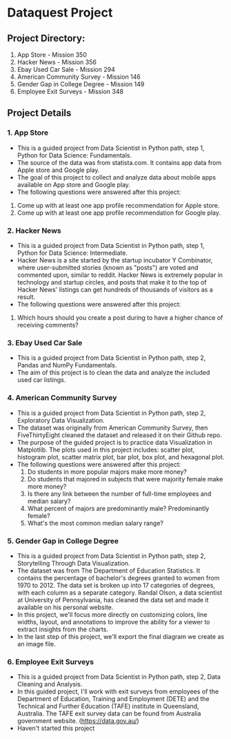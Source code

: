 # Dataquest Project

## Project Directory:
1. App Store - Mission 350
2. Hacker News - Mission 356
3. Ebay Used Car Sale - Mission 294
4. American Community Survey - Mission 146
5. Gender Gap in College Degree - Mission 149
6. Employee Exit Surveys - Mission 348

## Project Details
### 1. App Store
  - This is a guided project from Data Scientist in Python path, step 1, Python for Data Science: Fundamentals.
  - The source of the data was from statista.com. It contains app data from Apple store and Google play.
  - The goal of this project to collect and analyze data about mobile apps available on App store and Google play.
  - The following questions were answered after this project:
  1) Come up with at least one app profile recommendation for Apple store.
  2) Come up with at least one app profile recommendation for Google play.

### 2. Hacker News
  - This is a guided project from Data Scientist in Python path, step 1, Python for Data Science: Intermediate.
  - Hacker News is a site started by the startup incubator Y Combinator, where user-submitted stories (known as "posts") are voted and commented upon, similar to reddit. Hacker News is extremely popular in technology and startup circles, and posts that make it to the top of Hacker News' listings can get hundreds of thousands of visitors as a result.
  - The following questions were answered after this project:
  1) Which hours should you create a post during to have a higher chance of receiving comments?

### 3. Ebay Used Car Sale
  - This is a guided project from Data Scientist in Python path, step 2, Pandas and NumPy Fundamentals.
  - The aim of this project is to clean the data and analyze the included used car listings.

### 4. American Community Survey
  - This is a guided project from Data Scientist in Python path, step 2, Exploratory Data Visualization.
  - The dataset was originally from American Community Survey, then FiveThirtyEight cleaned the dataset and released it on their Github repo.
  - The purpose of the guided project is to practice data Visualization in Matplotlib. The plots used in this project includes: scatter plot, histogram plot, scatter matrix plot, bar plot, box plot, and hexagonal plot.
  - The following questions were answered after this project:
    1) Do students in more popular majors make more money?
    2) Do students that majored in subjects that were majority female make more money?
    3) Is there any link between the number of full-time employees and median salary?
    4) What percent of majors are predominantly male? Predominantly female?
    5) What's the most common median salary range?

### 5. Gender Gap in College Degree
  - This is a guided project from Data Scientist in Python path, step 2, Storytelling Through Data Visualization.
  - The dataset was from The Department of Education Statistics. It contains the percentage of bachelor's degrees granted to women from 1970 to 2012. The data set is broken up into 17 categories of degrees, with each column as a separate category.
  Randal Olson, a data scientist at University of Pennsylvania, has cleaned the data set and made it available on his personal website.
  - In this project, we'll focus more directly on customizing colors, line widths, layout, and annotations to improve the ability for a viewer to extract insights from the charts.
  - In the last step of this project, we'll export the final diagram we create as an image file.

### 6. Employee Exit Surveys
  - This is a guided project from Data Scientist in Python path, step 2, Data Cleaning and Analysis.
  - In this guided project, I'll work with exit surveys from employees of the Department of Education, Training and Employment (DETE) and the Technical and Further Education (TAFE) institute in Queensland, Australia. The TAFE exit survey data can be found from Australia government website. (https://data.gov.au/)
  - Haven't started this project
